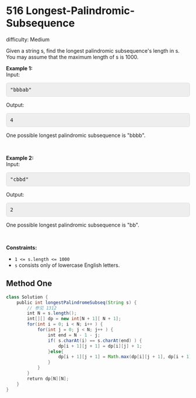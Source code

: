 # 516 Longest-Palindromic-Subsequence

difficulty: Medium

<style>
        section pre{
          background-color: #eee;
          border: 1px solid #ddd;
          padding:10px;
          border-radius: 5px;
        }
      </style>
<section>
<div><p>Given a string s, find the longest palindromic subsequence's length in s. You may assume that the maximum length of s is 1000.</p>
<p><b>Example 1:</b><br>
Input:</p>
<pre>"bbbab"
</pre>
Output:
<pre>4
</pre>
One possible longest palindromic subsequence is "bbbb".
<p>&nbsp;</p>
<p><b>Example 2:</b><br>
Input:</p>
<pre>"cbbd"
</pre>
Output:
<pre>2
</pre>
One possible longest palindromic subsequence is "bb".
<p>&nbsp;</p>
<p><strong>Constraints:</strong></p>
<ul>
	<li><code>1 &lt;= s.length &lt;= 1000</code></li>
	<li><code>s</code> consists only of lowercase English letters.</li>
</ul>
</div></section>
 
 ## Method One 
 
``` Java
class Solution {
    public int longestPalindromeSubseq(String s) {
        // 参见 1312
        int N = s.length();
        int[][] dp = new int[N + 1][ N + 1];
        for(int i = 0; i < N; i++ ) {
            for(int j = 0; j < N; j++ ) {
                int end = N - 1 - j;
                if( s.charAt(i) == s.charAt(end) ) {
                    dp[i + 1][j + 1] = dp[i][j] + 1;
                }else{
                    dp[i + 1][j + 1] = Math.max(dp[i][j + 1], dp[i + 1][j]);
                }
            }
        }
        return dp[N][N];
    }
} 
​
```
